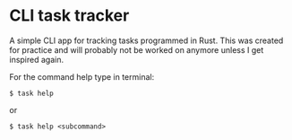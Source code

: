 # CLI task tracker
A simple CLI app for tracking tasks programmed in Rust. This was created for practice and will probably not be worked on anymore unless I get inspired again.

For the command help type in terminal:
```console
$ task help
```
or
```console
$ task help <subcommand>
```
